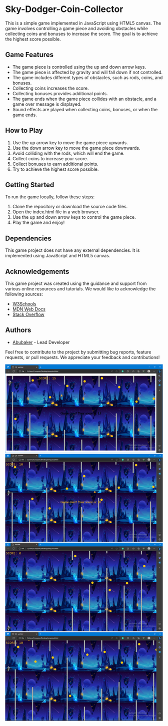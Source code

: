 # Sky-Dodger-Coin-Collector

This is a simple game implemented in JavaScript using HTML5 canvas. The game involves controlling a game piece and avoiding obstacles while collecting coins and bonuses to increase the score. The goal is to achieve the highest score possible.

## Game Features

- The game piece is controlled using the up and down arrow keys.
- The game piece is affected by gravity and will fall down if not controlled.
- The game includes different types of obstacles, such as rods, coins, and bonuses.
- Collecting coins increases the score.
- Collecting bonuses provides additional points.
- The game ends when the game piece collides with an obstacle, and a game over message is displayed.
- Sound effects are played when collecting coins, bonuses, or when the game ends.

## How to Play

1. Use the up arrow key to move the game piece upwards.
2. Use the down arrow key to move the game piece downwards.
3. Avoid colliding with the rods, which will end the game.
4. Collect coins to increase your score.
5. Collect bonuses to earn additional points.
6. Try to achieve the highest score possible.

## Getting Started

To run the game locally, follow these steps:

1. Clone the repository or download the source code files.
2. Open the index.html file in a web browser.
3. Use the up and down arrow keys to control the game piece.
4. Play the game and enjoy!

## Dependencies

This game project does not have any external dependencies. It is implemented using  JavaScript and HTML5 canvas.

## Acknowledgements

This game project was created using the guidance and support from various online resources and tutorials. We would like to acknowledge the following sources:

- [W3Schools](https://www.w3schools.com/)
- [MDN Web Docs](https://developer.mozilla.org/)
- [Stack Overflow](https://stackoverflow.com/)
## Authors

- [Abubaker](https://github.com/Aubakerzzz) - Lead Developer

Feel free to contribute to the project by submitting bug reports, feature requests, or pull requests. We appreciate your feedback and contributions!


<img src="1.png"/>
<img src="2.png"/>
<img src="3.png"/>
<img src="4.png"/>


